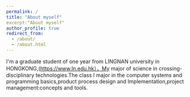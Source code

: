 ```yaml
---
permalink: /
title: "About myself"
excerpt:"About myself"
author_profile: true
redirect_from: 
  - /about/
  - /about.html
---
```


I'm a graduate student of one year from LINGNAN university in HONGKONG,(https://www.ln.edu.hk），My major of science in  crossing-disciplinary technologies.The class I major in the computer systems and programming basics,product process design and lmplementation,project management:concepts and tools.









